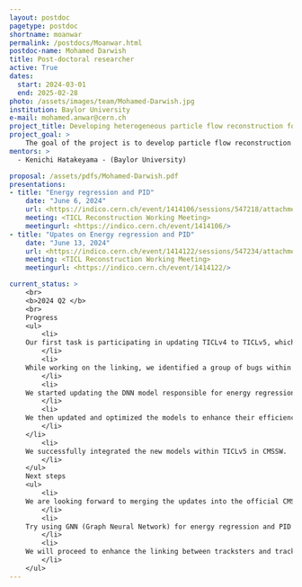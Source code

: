 ```yaml
---
layout: postdoc
pagetype: postdoc
shortname: moanwar
permalink: /postdocs/Moanwar.html
postdoc-name: Mohamed Darwish
title: Post-doctoral researcher
active: True
dates:
  start: 2024-03-01
  end: 2025-02-28
photo: /assets/images/team/Mohamed-Darwish.jpg
institution: Baylor University
e-mail: mohamed.anwar@cern.ch
project_title: Developing heterogeneous particle flow reconstruction for the CMS Phase 2 detector
project_goal: >
    The goal of the project is to develop particle flow reconstruction for the CMS Phase 2, using 'The Iterative CLustering' (TICL) as a baseline, to improve physics performance, and to establish a coherent PF reconstruction across all calorimeters. TICL is a modular framework developed for heterogeneous infrastructure that provides particle shower reconstruction and particle flow candidate reconstruction. It was primarily developed for HGCAL but could also work well for other calorimeter regions, thus enabling coherent reconstruction across all calorimeter regions. Additionally, we will work on further completing the transition of the CUDA-based software-implemented PF modules to a portability library, 'Alpaka,' and deploy it not only for use at the high-level trigger (HLT) but also for offline reconstruction.
mentors: >
  - Kenichi Hatakeyama - (Baylor University)

proposal: /assets/pdfs/Mohamed-Darwish.pdf
presentations:
- title: "Energy regression and PID"
    date: "June 6, 2024"
    url: <https://indico.cern.ch/event/1414106/sessions/547218/attachments/2872414/5029541/Ticl_Meeting_6Jun.pdf>
    meeting: <TICL Reconstruction Working Meeting>
    meetingurl: <https://indico.cern.ch/event/1414106/>
- title: "Upates on Energy regression and PID"
    date: "June 13, 2024"
    url: <https://indico.cern.ch/event/1414122/sessions/547234/attachments/2876913/5038451/Ticl_Meeting_13Jun.pdf>
    meeting: <TICL Reconstruction Working Meeting>
    meetingurl: <https://indico.cern.ch/event/1414122/>

current_status: >
    <br>
    <b>2024 Q2 </b>
    <br>
    Progress
    <ul>
        <li>
	Our first task is participating in updating TICLv4 to TICLv5, which is responsible for object reconstruction in the HGCAL. We started by working on the linking between the tracksters and tracks within TICLv5.
        </li>
        <li>
	While working on the linking, we identified a group of bugs within the code. Fortunately, thanks to the prompt response from the team, all the reported issues have been successfully resolved.
        </li>
        <li>
	We started updating the DNN model responsible for energy regression and particle identification (PID). First, we retrained the model to account for the improvements in the code that will be included in v5. Additionally, we split the model into two separate models: one for energy regression and one for PID.
        </li>
        <li>
	We then updated and optimized the models to enhance their efficiency, saving them in ONNX format. Additionally, we optimized them for prediction time to ensure faster evaluation times.
        </li>
	</li>
        <li>
	We successfully integrated the new models within TICLv5 in CMSSW.
        </li>
    </ul>
    Next steps
    <ul>
        <li>
	We are looking forward to merging the updates into the official CMSSW releases
        </li>
        <li>
	Try using GNN (Graph Neural Network) for energy regression and PID instead of CNN.
        </li>
        <li>
	We will proceed to enhance the linking between tracksters and tracks within the code.
        </li>
    </ul>
---
```

